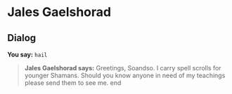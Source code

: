 # Jales Gaelshorad


## Dialog

**You say:** `hail`



>**Jales Gaelshorad says:** Greetings, Soandso. I carry spell scrolls for younger Shamans. Should you know anyone in need of my teachings please send them to see me.
end
